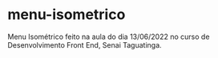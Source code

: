 # menu-isometrico

Menu Isométrico feito na aula do dia 13/06/2022 no curso de Desenvolvimento Front End, Senai Taguatinga.
